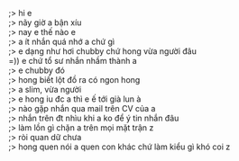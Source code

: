 ;> hi e<br>
;> nãy giờ a bận xíu<br>
;> nay e thế nào e<br>
;> a ít nhắn quá nhớ a chứ gì<br>
;> e dạng như hơi chubby chứ hong vừa người đâu<br>
=)) e chứ tổ sư nhắn nhầm thành a<br>
;> e chubby đó<br>
;> hong biết lột đồ ra có ngon hong<br>
;> a slim, vừa người<br>
;> e hong iu đc a thì e ế tới già lun à<br>
;> nào gặp nhắn qua mail trên CV của a<br>
;> nhắn trên đt nhìu khi a ko để ý tin nhắn đâu<br>
;> làm lồn gì chặn a trên mọi mặt trận z<br>
;> ròi quan dữ chưa<br>
;> hong quen nói a quen con khác chứ làm kiểu gì khó coi z
